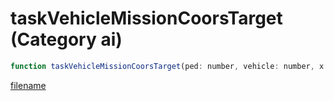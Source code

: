# taskVehicleMissionCoorsTarget (Category ai)

```js
function taskVehicleMissionCoorsTarget(ped: number, vehicle: number, x: number, y: number, z: number, p5: number, p6: number, p7: number, p8: number, p9: number, p10: boolean): void
```

[filename](taskVehicleMissionCoorsTarget_m.md ':include')